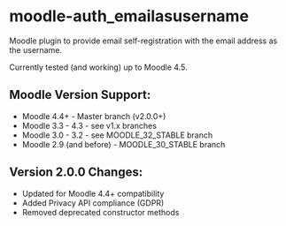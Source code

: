 # moodle-auth_emailasusername
Moodle plugin to provide email self-registration with the email address as the username.

Currently tested (and working) up to Moodle 4.5.

## Moodle Version Support:
* Moodle 4.4+ - Master branch (v2.0.0+)
* Moodle 3.3 - 4.3 - see v1.x branches
* Moodle 3.0 - 3.2 - see MOODLE_32_STABLE branch
* Moodle 2.9 (and before) - MOODLE_30_STABLE branch

## Version 2.0.0 Changes:
* Updated for Moodle 4.4+ compatibility
* Added Privacy API compliance (GDPR)
* Removed deprecated constructor methods
